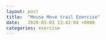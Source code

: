 ```yaml
---
layout: post
title:  "Mouse Move trail Exercise"
date:   2020-03-03 13:42:04 +0000
categories: exercise
---
```


<style>
  .trail { /* className for the trail elements */
    position: absolute;
    height: 6px; width: 6px;
    border-radius: 3px;
    background: teal;
  }
  body {
    height: 300px;
  }
</style>

<script>
  // Your code here.
  let contador = 0;
  window.addEventListener("mousemove", event => {
    let trail = document.createElement("div");
    trail.className = "trail";
    trail.style.left = (event.pageX - 4) + "px";
    trail.style.top = (event.pageY - 4) + "px";
    document.body.appendChild(trail);
    
    if (contador > 40) {
        document.body.removeChild(document.getElementsByClassName("trail")[0]);
    } else {
        contador++;
    }
  });
</script>
